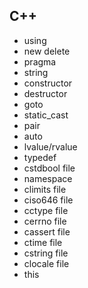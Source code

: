 ## C++

- using
- new delete
- pragma
- string
- constructor
- destructor
- goto
- static_cast
- pair
- auto
- lvalue/rvalue
- typedef
- cstdbool file
- namespace
- climits file
- ciso646 file
- cctype file
- cerrno file
- cassert file
- ctime file
- cstring file
- clocale file
- this
